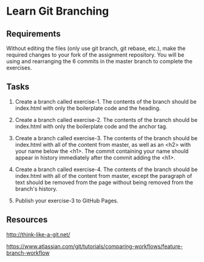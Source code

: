 # Learn Git Branching

## Requirements

Without editing the files (only use git branch, git rebase, etc.), make the required changes to your fork of the assignment repository. You will be using and rearranging the 6 commits in the master branch to complete the exercises.

## Tasks

1. Create a branch called exercise-1. The contents of the branch should be index.html with only the boilerplate code and the heading.

2. Create a branch called exercise-2. The contents of the branch should be index.html with only the boilerplate code and the anchor tag.

3. Create a branch called exercise-3. The contents of the branch should be index.html with all of the content from master, as well as an \<h2> with your name below the \<h1>. The commit containing your name should appear in history immediately after the commit adding the \<h1>.

4. Create a branch called exercise-4. The contents of the branch should be index.html with all of the content from master, except the paragraph of text should be removed from the page without being removed from the branch's history.

5. Publish your exercise-3 to GitHub Pages.

## Resources

http://think-like-a-git.net/

https://www.atlassian.com/git/tutorials/comparing-workflows/feature-branch-workflow
